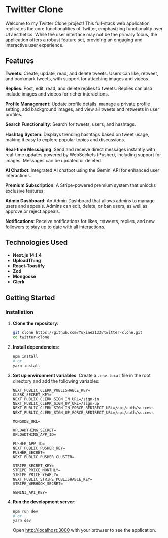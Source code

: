 # Twitter Clone

Welcome to my Twitter Clone project! This full-stack web application replicates the core functionalities of Twitter, emphasizing functionality over UI aesthetics. While the user interface may not be the primary focus, the application offers a robust feature set, providing an engaging and interactive user experience.

## Features

**Tweets**: Create, update, read, and delete tweets. Users can like, retweet, and bookmark tweets, with support for attaching images and videos.

**Replies**: Post, edit, read, and delete replies to tweets. Replies can also include images and videos for richer interactions.

**Profile Management**: Update profile details, manage a private profile setting, add background images, and view all tweets and retweets in user profiles.

**Search Functionality**: Search for tweets, users, and hashtags.

**Hashtag System**: Displays trending hashtags based on tweet usage, making it easy to explore popular topics and discussions.

**Real-time Messaging**: Send and receive direct messages instantly with real-time updates powered by WebSockets (Pusher), including support for images. Messages can be updated or deleted.

**AI Chatbot**: Integrated AI chatbot using the Gemini API for enhanced user interactions.

**Premium Subscription**: A Stripe-powered premium system that unlocks exclusive features.

**Admin Dashboard**: An Admin Dashboard that allows admins to manage users and appeals. Admins can edit, delete, or ban users, as well as approve or reject appeals.

**Notifications**: Receive notifications for likes, retweets, replies, and new followers to stay up to date with all interactions.

## Technologies Used

- **Next.js 14.1.4**
- **UploadThing**
- **React-Toastify**
- **Zod**
- **Mongoose**
- **Clerk**

## Getting Started

### Installation

1. **Clone the repository**:

   ```bash
   git clone https://github.com/Yukine2133/twitter-clone.git
   cd twitter-clone
   ```

2. **Install dependencies**:

   ```bash
   npm install
   # or
   yarn install
   ```

3. **Set up environment variables**:
   Create a `.env.local` file in the root directory and add the following variables:

   ```env
   NEXT_PUBLIC_CLERK_PUBLISHABLE_KEY=
   CLERK_SECRET_KEY=
   NEXT_PUBLIC_CLERK_SIGN_IN_URL=/sign-in
   NEXT_PUBLIC_CLERK_SIGN_UP_URL=/sign-up
   NEXT_PUBLIC_CLERK_SIGN_IN_FORCE_REDIRECT_URL=/api/auth/success
   NEXT_PUBLIC_CLERK_SIGN_UP_FORCE_REDIRECT_URL=/api/auth/success

   MONGODB_URL=

   UPLOADTHING_SECRET=
   UPLOADTHING_APP_ID=

   PUSHER_APP_ID=
   NEXT_PUBLIC_PUSHER_KEY=
   PUSHER_SECRET=
   NEXT_PUBLIC_PUSHER_CLUSTER=

   STRIPE_SECRET_KEY=
   STRIPE_PRICE_MONTHLY=
   STRIPE_PRICE_YEARLY=
   NEXT_PUBLIC_STRIPE_PUBLISHABLE_KEY=
   STRIPE_WEBHOOK_SECRET=

   GEMINI_API_KEY=
   ```

4. **Run the development server**:

   ```bash
   npm run dev
   # or
   yarn dev
   ```

   Open [http://localhost:3000](http://localhost:3000) with your browser to see the application.
